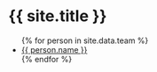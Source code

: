 ---
---

# {{ site.title }}

<ul>
{% for person in site.data.team %}
	<li><a href="{{ person.file }}.html">{{ person.name }}</a></li>
{% endfor %}
</ul>

